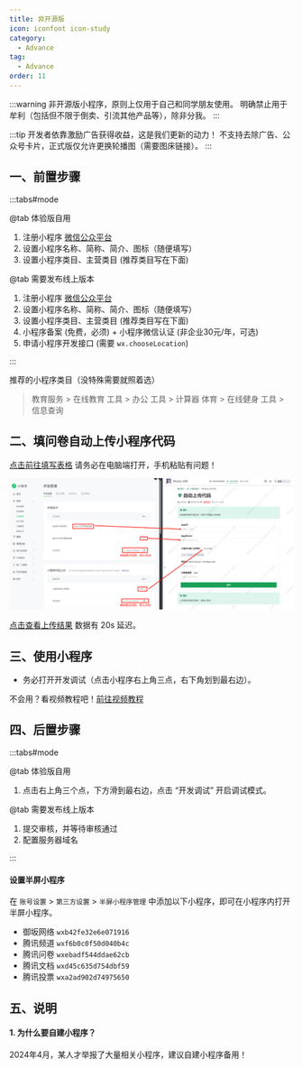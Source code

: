 ```yaml
---
title: 非开源版
icon: iconfont icon-study
category:
  - Advance
tag:
  - Advance
order: 11
---
```


:::warning
非开源版小程序，原则上仅用于自己和同学朋友使用。
明确禁止用于牟利（包括但不限于倒卖、引流其他产品等），除非分我。
:::

:::tip
开发者依靠激励广告获得收益，这是我们更新的动力！
不支持去除广告、公众号卡片，正式版仅允许更换轮播图（需要图床链接）。
:::

## 一、前置步骤

:::tabs#mode

@tab 体验版自用

1. 注册小程序 [微信公众平台](https://mp.weixin.qq.com)
2. 设置小程序名称、简称、简介、图标（随便填写）
3. 设置小程序类目、主营类目 (推荐类目写在下面)

@tab 需要发布线上版本

1. 注册小程序 [微信公众平台](https://mp.weixin.qq.com)
2. 设置小程序名称、简称、简介、图标（随便填写）
3. 设置小程序类目、主营类目 (推荐类目写在下面)
4. 小程序备案 (免费，必须) + 小程序微信认证 (非企业30元/年，可选)
5. 申请小程序开发接口 (需要 `wx.chooseLocation`)

:::

推荐的小程序类目（没特殊需要就照着选）
> 教育服务 > 在线教育
> 工具 > 办公
> 工具 > 计算器
> 体育 > 在线健身
> 工具 > 信息查询

## 二、填问卷自动上传小程序代码

[点击前往填写表格](./upload.md) 请务必在电脑端打开，手机粘贴有问题！

<img src="/image/guide/问卷填写.png" style="width: min(60vw, 600px)" />

[点击查看上传结果](./upload.md) 数据有 20s 延迟。

## 三、使用小程序

+ 务必打开开发调试（点击小程序右上角三点，右下角划到最右边）。

不会用？看视频教程吧！[前往视频教程](../guide/tutorial.md#视频教程)

## 四、后置步骤

:::tabs#mode

@tab 体验版自用

1. 点击右上角三个点，下方滑到最右边，点击 “开发调试” 开启调试模式。

@tab 需要发布线上版本

1. 提交审核，并等待审核通过
2. 配置服务器域名

:::

#### 设置半屏小程序

在 `账号设置` > `第三方设置` > `半屏小程序管理` 中添加以下小程序，即可在小程序内打开半屏小程序。

+ 御坂网络 `wxb42fe32e6e071916`
+ 腾讯频道 `wxf6b0c0f50d040b4c`
+ 腾讯问卷 `wxebadf544ddae62cb`
+ 腾讯文档 `wxd45c635d754dbf59`
+ 腾讯投票 `wxa2ad902d74975650`

## 五、说明

#### 1. 为什么要自建小程序？

2024年4月，某人才举报了大量相关小程序，建议自建小程序备用！
